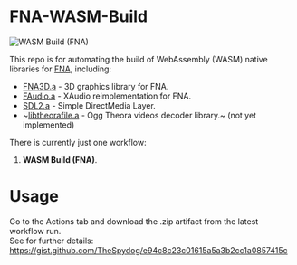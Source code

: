 # FNA-WASM-Build

![WASM Build (FNA)](https://github.com/clarvalon/FNA-WASM-Build/workflows/WASM%20Build%20(FNA)/badge.svg)

This repo is for automating the build of WebAssembly (WASM) native libraries for [FNA](https://fna-xna.github.io/), including:

* [FNA3D.a](https://github.com/FNA-XNA/FNA3D) - 3D graphics library for FNA.
* [FAudio.a](https://github.com/FNA-XNA/FAudio) - XAudio reimplementation for FNA.
* [SDL2.a](https://github.com/libsdl-org/SDL) - Simple DirectMedia Layer.
* ~[libtheorafile.a](https://github.com/FNA-XNA/Theorafile) - Ogg Theora videos decoder library.~ (not yet implemented)

There is currently just one workflow:

1.  **WASM Build (FNA)**.  

# Usage

Go to the Actions tab and download the .zip artifact from the latest workflow run.  
See for further details:  https://gist.github.com/TheSpydog/e94c8c23c01615a5a3b2cc1a0857415c

